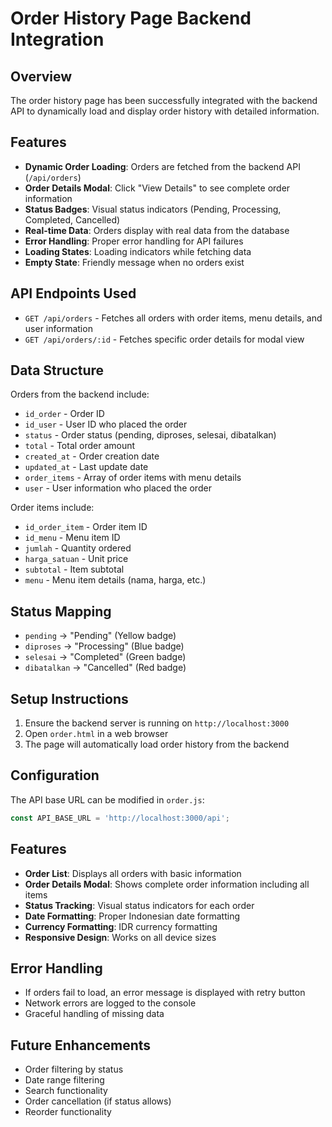 # Order History Page Backend Integration

## Overview
The order history page has been successfully integrated with the backend API to dynamically load and display order history with detailed information.

## Features
- **Dynamic Order Loading**: Orders are fetched from the backend API (`/api/orders`)
- **Order Details Modal**: Click "View Details" to see complete order information
- **Status Badges**: Visual status indicators (Pending, Processing, Completed, Cancelled)
- **Real-time Data**: Orders display with real data from the database
- **Error Handling**: Proper error handling for API failures
- **Loading States**: Loading indicators while fetching data
- **Empty State**: Friendly message when no orders exist

## API Endpoints Used
- `GET /api/orders` - Fetches all orders with order items, menu details, and user information
- `GET /api/orders/:id` - Fetches specific order details for modal view

## Data Structure
Orders from the backend include:
- `id_order` - Order ID
- `id_user` - User ID who placed the order
- `status` - Order status (pending, diproses, selesai, dibatalkan)
- `total` - Total order amount
- `created_at` - Order creation date
- `updated_at` - Last update date
- `order_items` - Array of order items with menu details
- `user` - User information who placed the order

Order items include:
- `id_order_item` - Order item ID
- `id_menu` - Menu item ID
- `jumlah` - Quantity ordered
- `harga_satuan` - Unit price
- `subtotal` - Item subtotal
- `menu` - Menu item details (nama, harga, etc.)

## Status Mapping
- `pending` → "Pending" (Yellow badge)
- `diproses` → "Processing" (Blue badge)
- `selesai` → "Completed" (Green badge)
- `dibatalkan` → "Cancelled" (Red badge)

## Setup Instructions
1. Ensure the backend server is running on `http://localhost:3000`
2. Open `order.html` in a web browser
3. The page will automatically load order history from the backend

## Configuration
The API base URL can be modified in `order.js`:
```javascript
const API_BASE_URL = 'http://localhost:3000/api';
```

## Features
- **Order List**: Displays all orders with basic information
- **Order Details Modal**: Shows complete order information including all items
- **Status Tracking**: Visual status indicators for each order
- **Date Formatting**: Proper Indonesian date formatting
- **Currency Formatting**: IDR currency formatting
- **Responsive Design**: Works on all device sizes

## Error Handling
- If orders fail to load, an error message is displayed with retry button
- Network errors are logged to the console
- Graceful handling of missing data

## Future Enhancements
- Order filtering by status
- Date range filtering
- Search functionality
- Order cancellation (if status allows)
- Reorder functionality 